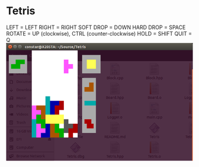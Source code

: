 # Tetris
LEFT =          LEFT
RIGHT =         RIGHT
SOFT DROP =     DOWN
HARD DROP =     SPACE
ROTATE =        UP (clockwise), CTRL (counter-clockwise)
HOLD =          SHIFT
QUIT =          Q
![alt tag](https://raw.githubusercontent.com/monitorstudio/Tetris/master/Screenshot.from.2016-03-04.21-51-08.png)
